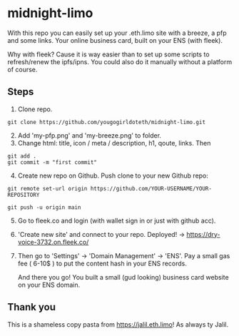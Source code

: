 # midnight-limo

With this repo you can easily set up your .eth.limo site with a breeze, a pfp and some links. Your online business card, built on your ENS (with fleek). 

Why with fleek? Cause it is way easier than to set up some scripts to refresh/renew the ipfs/ipns. You could also do it manually without a platform of course.

## Steps

1. Clone repo. 
``` 
git clone https://github.com/yougogirldoteth/midnight-limo.git 
```
2. Add 'my-pfp.png' and 'my-breeze.png' to folder.
3. Change html: title, icon / meta / description, h1, qoute, links. Then
```
git add .
git commit -m "first commit"
```
4. Create new repo on Github. Push clone to your new Github repo: 
```
git remote set-url origin https://github.com/YOUR-USERNAME/YOUR-REPOSITORY
```
```
git push -u origin main
```
5. Go to fleek.co and login (with wallet sign in or just with github acc).
6. 'Create new site' and connect to your repo. Deployed! -> https://dry-voice-3732.on.fleek.co/
7. Then go to 'Settings' -> 'Domain Management' -> 'ENS'. Pay a small gas fee ( 6-10$ ) to put the content hash in your ENS records.

   And there you go! You built a small (gud looking) business card website on your ENS domain.

## Thank you

This is a shameless copy pasta from https://jalil.eth.limo! As always ty Jalil.